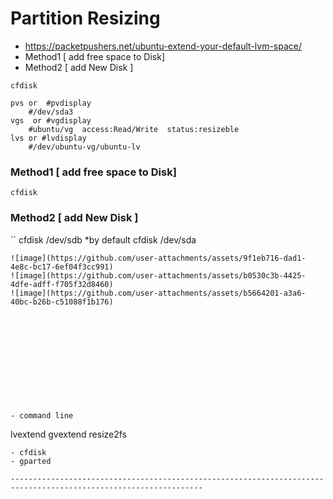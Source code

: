 # Partition Resizing
- https://packetpushers.net/ubuntu-extend-your-default-lvm-space/ 
- Method1 [ add free space to Disk]
- Method2 [ add New Disk ]

```
cfdisk
```
  
```
pvs or  #pvdisplay
    #/dev/sda3
vgs  or #vgdisplay
    #ubuntu/vg  access:Read/Write  status:resizeble
lvs or #lvdisplay
    #/dev/ubuntu-vg/ubuntu-lv
```

### Method1 [ add free space to Disk]
```
cfdisk
```

### Method2 [ add New Disk ]
``
cfdisk /dev/sdb  *by default cfdisk /dev/sda

```
![image](https://github.com/user-attachments/assets/9f1eb716-dad1-4e8c-bc17-6ef04f3cc991)
![image](https://github.com/user-attachments/assets/b0530c3b-4425-4dfe-adff-f705f32d8460)
![image](https://github.com/user-attachments/assets/b5664201-a3a6-40bc-b26b-c51088f1b176)












- command line 
```
lvextend 
gvextend 
resize2fs 
```
- cfdisk 
- gparted 

-----------------------------------------------------------------------------------------------------------------
